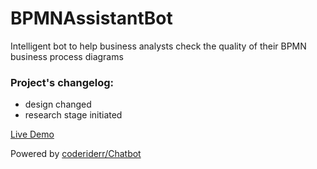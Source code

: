 # BPMNAssistantBot
Intelligent bot to help business analysts check the quality of their BPMN business process diagrams

### Project's changelog:
- design changed
- research stage initiated

<a href="https://freebpmnquality.github.io/">Live Demo</a>

Powered by [coderiderr/Chatbot](https://github.com/coderiderr/Chatbot)

